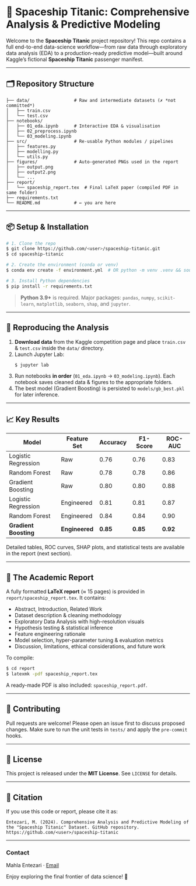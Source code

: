 # 🚀 Spaceship Titanic: Comprehensive Analysis & Predictive Modeling

Welcome to the **Spaceship Titanic** project repository! This repo contains a full end-to-end data-science workflow—from raw data through exploratory data analysis (EDA) to a production-ready predictive model—built around Kaggle’s fictional **Spaceship Titanic** passenger manifest.

---
## 🗂 Repository Structure

```text
├── data/                 # Raw and intermediate datasets (✗ *not committed*)
│   ├── train.csv
│   └── test.csv
├── notebooks/
│   ├── 01_eda.ipynb      # Interactive EDA & visualisation
│   ├── 02_preprocess.ipynb
│   └── 03_modeling.ipynb
├── src/                  # Re-usable Python modules / pipelines
│   ├── features.py
│   ├── modelling.py
│   └── utils.py
├── figures/              # Auto-generated PNGs used in the report
│   ├── output.png
│   ├── output2.png
│   └── ...
├── report/
│   └── spaceship_report.tex  # Final LaTeX paper (compiled PDF in same folder)
├── requirements.txt
└── README.md             # ← you are here
```

---
## 📦 Setup & Installation

```bash
# 1. Clone the repo
$ git clone https://github.com/<user>/spaceship-titanic.git
$ cd spaceship-titanic

# 2. Create the environment (conda or venv)
$ conda env create -f environment.yml  # OR python -m venv .venv && source .venv/bin/activate

# 3. Install Python dependencies
$ pip install -r requirements.txt
```

> **Python 3.9+** is required. Major packages: `pandas`, `numpy`, `scikit-learn`, `matplotlib`, `seaborn`, `shap`, and `jupyter`.

---
## 🔬 Reproducing the Analysis

1. **Download data** from the Kaggle competition page and place `train.csv` & `test.csv` inside the `data/` directory.
2. Launch Jupyter Lab:
   ```bash
   $ jupyter lab
   ```
3. Run notebooks **in order** (`01_eda.ipynb` → `03_modeling.ipynb`). Each notebook saves cleaned data & figures to the appropriate folders.
4. The best model (Gradient Boosting) is persisted to `models/gb_best.pkl` for later inference.

---
## 📈 Key Results

| Model                | Feature Set  | Accuracy | F1-Score | ROC-AUC |
|----------------------|--------------|----------|----------|---------|
| Logistic Regression  | Raw          | 0.76     | 0.76     | 0.83    |
| Random Forest        | Raw          | 0.78     | 0.78     | 0.86    |
| Gradient Boosting    | Raw          | 0.80     | 0.80     | 0.88    |
| Logistic Regression  | Engineered   | 0.81     | 0.81     | 0.87    |
| Random Forest        | Engineered   | 0.84     | 0.84     | 0.90    |
| **Gradient Boosting**| **Engineered**| **0.85** | **0.85** | **0.92** |

Detailed tables, ROC curves, SHAP plots, and statistical tests are available in the report (next section).

---
## 📄 The Academic Report

A fully formatted **LaTeX report** (≈ 15 pages) is provided in `report/spaceship_report.tex`. It contains:

* Abstract, Introduction, Related Work
* Dataset description & cleaning methodology
* Exploratory Data Analysis with high-resolution visuals
* Hypothesis testing & statistical inference
* Feature engineering rationale
* Model selection, hyper-parameter tuning & evaluation metrics
* Discussion, limitations, ethical considerations, and future work

To compile:
```bash
$ cd report
$ latexmk -pdf spaceship_report.tex
```
A ready-made PDF is also included: `spaceship_report.pdf`.

---
## 🤝 Contributing

Pull requests are welcome! Please open an issue first to discuss proposed changes. Make sure to run the unit tests in `tests/` and apply the `pre-commit` hooks.

---
## 📜 License

This project is released under the **MIT License**. See `LICENSE` for details.

---
## 🔖 Citation

If you use this code or report, please cite it as:

```text
Entezari, M. (2024). Comprehensive Analysis and Predictive Modeling of the "Spaceship Titanic" Dataset. GitHub repository. https://github.com/<user>/spaceship-titanic
```

---
### Contact
Mahla Entezari  ·  [Email](mailto:MahlaEntezari.sbu@gmail.com)

Enjoy exploring the final frontier of data science! 🚀